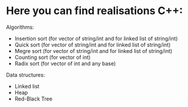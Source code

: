 # Here you can find realisations C++:

Algorithms:
  - Insertion sort (for vector of string/int and for linked list of string/int)
  - Quick sort (for vector of string/int and for linked list of string/int)
  - Megre sort (for vector of string/int and for linked list of string/int)
  - Counting sort (for vector of int)
  - Radix sort (for vector of int and any base)
  
Data structures:
  - Linked list
  - Heap
  - Red-Black Tree
